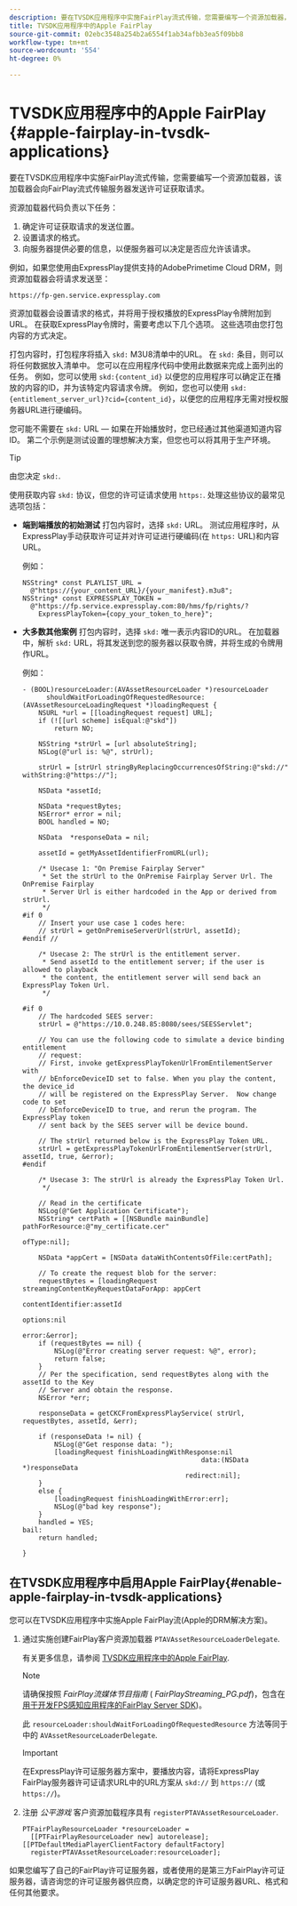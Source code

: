 ```yaml
---
description: 要在TVSDK应用程序中实施FairPlay流式传输，您需要编写一个资源加载器，该加载器会向FairPlay流式传输服务器发送许可证获取请求。
title: TVSDK应用程序中的Apple FairPlay
source-git-commit: 02ebc3548a254b2a6554f1ab34afbb3ea5f09bb8
workflow-type: tm+mt
source-wordcount: '554'
ht-degree: 0%

---
```


# TVSDK应用程序中的Apple FairPlay  {#apple-fairplay-in-tvsdk-applications}

要在TVSDK应用程序中实施FairPlay流式传输，您需要编写一个资源加载器，该加载器会向FairPlay流式传输服务器发送许可证获取请求。

资源加载器代码负责以下任务：

1. 确定许可证获取请求的发送位置。
1. 设置请求的格式。
1. 向服务器提供必要的信息，以便服务器可以决定是否应允许该请求。

例如，如果您使用由ExpressPlay提供支持的AdobePrimetime Cloud DRM，则资源加载器会将请求发送至：

```
https://fp-gen.service.expressplay.com
```

资源加载器会设置请求的格式，并将用于授权播放的ExpressPlay令牌附加到URL。 在获取ExpressPlay令牌时，需要考虑以下几个选项。 这些选项由您打包内容的方式决定。

打包内容时，打包程序将插入 `skd:` M3U8清单中的URL。 在 `skd:` 条目，则可以将任何数据放入清单中。 您可以在应用程序代码中使用此数据来完成上面列出的任务。 例如，您可以使用 `skd:{content_id}` 以便您的应用程序可以确定正在播放的内容的ID，并为该特定内容请求令牌。 例如，您也可以使用 `skd:{entitlement_server_url}?cid={content_id}`，以便您的应用程序无需对授权服务器URL进行硬编码。

您可能不需要在 `skd:` URL — 如果在开始播放时，您已经通过其他渠道知道内容ID。 第二个示例是测试设置的理想解决方案，但您也可以将其用于生产环境。

>[!TIP]
>
>由您决定 `skd:`.

使用获取内容 `skd:` 协议，但您的许可证请求使用 `https:`. 处理这些协议的最常见选项包括：

* **端到端播放的初始测试** 打包内容时，选择 `skd:` URL。 测试应用程序时，从ExpressPlay手动获取许可证并对许可证进行硬编码(在 `https:` URL)和内容URL。

  例如：

  ```
  NSString* const PLAYLIST_URL =  
    @"https://{your_content_URL}/{your_manifest}.m3u8"; 
  NSString* const EXPRESSPLAY_TOKEN =  
    @"https://fp.service.expressplay.com:80/hms/fp/rights/? 
      ExpressPlayToken={copy_your_token_to_here}";
  ```

* **大多数其他案例** 打包内容时，选择 `skd:` 唯一表示内容ID的URL。 在加载器中，解析 `skd:` URL，将其发送到您的服务器以获取令牌，并将生成的令牌用作URL。

  例如：

  ```
  - (BOOL)resourceLoader:(AVAssetResourceLoader *)resourceLoader  
        shouldWaitForLoadingOfRequestedResource:(AVAssetResourceLoadingRequest *)loadingRequest { 
      NSURL *url = [[loadingRequest request] URL]; 
      if (![[url scheme] isEqual:@"skd"]) 
          return NO; 
  
      NSString *strUrl = [url absoluteString]; 
      NSLog(@"url is: %@", strUrl); 
  
      strUrl = [strUrl stringByReplacingOccurrencesOfString:@"skd://" withString:@"https://"]; 
  
      NSData *assetId; 
  
      NSData *requestBytes; 
      NSError* error = nil; 
      BOOL handled = NO; 
  
      NSData  *responseData = nil; 
  
      assetId = getMyAssetIdentifierFromURL(url); 
  
      /* Usecase 1: "On Premise Fairplay Server" 
       * Set the strUrl to the OnPremise Fairplay Server Url. The OnPremise Fairplay  
       * Server Url is either hardcoded in the App or derived from strUrl. 
       */ 
  #if 0  
      // Insert your use case 1 codes here: 
      // strUrl = getOnPremiseServerUrl(strUrl, assetId); 
  #endif // 
  
      /* Usecase 2: The strUrl is the entitlement server. 
       * Send assetId to the entitlement server; if the user is allowed to playback  
       * the content, the entitlement server will send back an ExpressPlay Token Url. 
       */ 
  
  #if 0 
      // The hardcoded SEES server: 
      strUrl = @"https://10.0.248.85:8080/sees/SEESServlet"; 
  
      // You can use the following code to simulate a device binding entitlement  
      // request:  
      // First, invoke getExpressPlayTokenUrlFromEntilementServer with  
      // bEnforceDeviceID set to false. When you play the content, the device_id  
      // will be registered on the ExpressPlay Server.  Now change code to set  
      // bEnforceDeviceID to true, and rerun the program. The ExpressPlay token  
      // sent back by the SEES server will be device bound. 
  
      // The strUrl returned below is the ExpressPlay Token URL. 
      strUrl = getExpressPlayTokenUrlFromEntilementServer(strUrl, assetId, true, &error); 
  #endif 
  
      /* Usecase 3: The strUrl is already the ExpressPlay Token Url. 
       */ 
  
      // Read in the certificate 
      NSLog(@"Get Application Certificate"); 
      NSString* certPath = [[NSBundle mainBundle] pathForResource:@"my_certificate.cer"  
                                                           ofType:nil]; 
  
      NSData *appCert = [NSData dataWithContentsOfFile:certPath]; 
  
      // To create the request blob for the server: 
      requestBytes = [loadingRequest streamingContentKeyRequestDataForApp: appCert 
                                                        contentIdentifier:assetId  
                                                                  options:nil  
                                                                    error:&error]; 
      if (requestBytes == nil) { 
          NSLog(@"Error creating server request: %@", error); 
          return false; 
      } 
      // Per the specification, send requestBytes along with the assetId to the Key 
      // Server and obtain the response. 
      NSError *err; 
  
      responseData = getCKCFromExpressPlayService( strUrl, requestBytes, assetId, &err); 
  
      if (responseData != nil) { 
          NSLog(@"Get response data: "); 
          [loadingRequest finishLoadingWithResponse:nil  
                                               data:(NSData *)responseData 
                                           redirect:nil]; 
      } 
      else { 
          [loadingRequest finishLoadingWithError:err]; 
          NSLog(@"bad key response"); 
      } 
      handled = YES; 
  bail: 
      return handled; 
  
  }
  ```

## 在TVSDK应用程序中启用Apple FairPlay{#enable-apple-fairplay-in-tvsdk-applications}

您可以在TVSDK应用程序中实施Apple FairPlay流(Apple的DRM解决方案)。

1. 通过实施创建FairPlay客户资源加载器 `PTAVAssetResourceLoaderDelegate`.

   有关更多信息，请参阅 [TVSDK应用程序中的Apple FairPlay](../../../tvsdk-1.4-for-ios/c-psdk-ios-1.4-drm-content-security/c-psdk-ios-1.4-apple-fairplay-tvsdk/c-psdk-ios-1.4-apple-fairplay-tvsdk.md).

   >[!NOTE]
   >
   >请确保按照 *FairPlay流媒体节目指南* ( *FairPlayStreaming_PG.pdf*)，包含在 [用于开发FPS感知应用程序的FairPlay Server SDK](https://developer.apple.com/services-account/download?path=/Developer_Tools/FairPlay_Streaming_SDK/FairPlay_Streaming_Server_SDK.zip))。

   此 `resourceLoader:shouldWaitForLoadingOfRequestedResource` 方法等同于中的 `AVAssetResourceLoaderDelegate`.

   >[!IMPORTANT]
   >
   >在ExpressPlay许可证服务器方案中，要播放内容，请将ExpressPlay FairPlay服务器许可证请求URL中的URL方案从 `skd://` 到 `https://` (或 `https://`)。

1. 注册 *公平游戏* 客户资源加载程序具有 `registerPTAVAssetResourceLoader`.

   ```
   PTFairPlayResourceLoader *resourceLoader =  
     [[PTFairPlayResourceLoader new] autorelease];  
   [[PTDefaultMediaPlayerClientFactory defaultFactory]  
     registerPTAVAssetResourceLoader:resourceLoader];
   ```

如果您编写了自己的FairPlay许可证服务器，或者使用的是第三方FairPlay许可证服务器，请咨询您的许可证服务器供应商，以确定您的许可证服务器URL、格式和任何其他要求。
